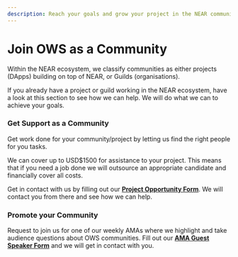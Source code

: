 ```yaml
---
description: Reach your goals and grow your project in the NEAR community ecosystem.
---
```


# Join OWS as a Community

Within the NEAR ecosystem, we classify communities as either projects (DApps) building on top of NEAR, or Guilds (organisations).

If you already have a project or guild working in the NEAR ecosystem, have a look at this section to see how we can help. We will do what we can to achieve your goals.

### Get Support as a Community

Get work done for your community/project by letting us find the right people for you tasks.&#x20;

We can cover up to USD$1500 for assistance to your project. This means that if you need a job done we will outsource an appropriate candidate and financially cover all costs.

Get in contact with us by filling out our [**Project Opportunity Form**](https://airtable.com/shrwaPB7BgZTDnfn9). We will contact you from there and see how we can help. &#x20;

### Promote your Community

Request to join us for one of our weekly AMAs where we highlight and take audience questions about OWS communities. Fill out our [**AMA Guest Speaker Form**](https://airtable.com/shrhot4Y3NeHeAVNh) and we will get in contact with you.
